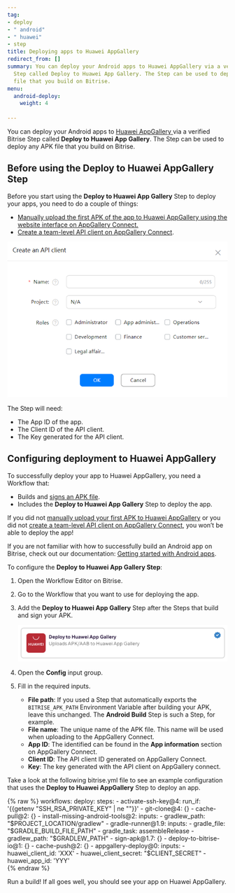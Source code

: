 ```yaml
---
tag:
- deploy
- " android"
- " huawei"
- step
title: Deploying apps to Huawei AppGallery
redirect_from: []
summary: You can deploy your Android apps to Huawei AppGallery via a verified Bitrise
  Step called Deploy to Huawei App Gallery. The Step can be used to deploy any APK
  file that you build on Bitrise.
menu:
  android-deploy:
    weight: 4

---
```

You can deploy your Android apps to [Huawei AppGallery ](https://appgallery.huawei.com/)via a verified Bitrise Step called **Deploy to Huawei App Gallery**. The Step can be used to deploy any APK file that you build on Bitrise.

## Before using the Deploy to Huawei AppGallery Step

Before you start using the **Deploy to Huawei App Gallery** Step to deploy your apps, you need to do a couple of things:

* [Manually upload the first APK of the app to Huawei AppGallery using the website interface on AppGallery Connect.](https://developer.huawei.com/consumer/en/doc/distribution/app/agc-create_app)
* [Create a team-level API client on AppGallery Connect](https://developer.huawei.com/consumer/en/doc/distribution/app/appgallerykit-createapiclient).

![](/img/huawei_api.png)

The Step will need:

* The App ID of the app.
* The Client ID of the API client.
* The Key generated for the API client.

## Configuring deployment to Huawei AppGallery

To successfully deploy your app to Huawei AppGallery, you need a Workflow that:

* Builds and [signs an APK file](/code-signing/android-code-signing/android-code-signing-using-bitrise-sign-apk-step/).
* Includes the **Deploy to Huawei App Gallery** Step to deploy the app.

If you did not [manually upload your first APK to Huawei AppGallery](https://developer.huawei.com/consumer/en/doc/distribution/app/agc-create_app) or you did not [create a team-level API client on AppGallery Connect](https://developer.huawei.com/consumer/en/doc/distribution/app/appgallerykit-createapiclient), you won’t be able to deploy the app!

If you are not familiar with how to successfully build an Android app on Bitrise, check out our documentation: [Getting started with Android apps](/getting-started/getting-started-with-android-apps/).

To configure the **Deploy to Huawei App Gallery Step**:

1. Open the Workflow Editor on Bitrise.
2. Go to the Workflow that you want to use for deploying the app.
3. Add the **Deploy to Huawei App Gallery** Step after the Steps that build and sign your APK.

   ![](/img/huawei_step.png)
4. Open the **Config** input group.
5. Fill in the required inputs.
   * **File path**: If you used a Step that automatically exports the `BITRISE_APK_PATH` Environment Variable after building your APK, leave this unchanged. The **Android Build** Step is such a Step, for example.
   * **File name**: The unique name of the APK file. This name will be used when uploading to the AppGallery Connect.
   * **App ID**: The identified can be found in the **App information** section on AppGallery Connect.
   * **Client ID**: The API client ID generated on AppGallery Connect.
   * **Key**: The key generated with the API client on AppGallery connect.

Take a look at the following bitrise.yml file to see an example configuration that uses the **Deploy to Huawei AppGallery** Step to deploy an app.

{% raw %}
    workflows:
      deploy:
        steps:
        - activate-ssh-key@4:
            run_if: '{{getenv "SSH_RSA_PRIVATE_KEY" | ne ""}}'
        - git-clone@4: {}
        - cache-pull@2: {}
        - install-missing-android-tools@2:
            inputs:
            - gradlew_path: "$PROJECT_LOCATION/gradlew"
        - gradle-runner@1.9:
            inputs:
            - gradle_file: "$GRADLE_BUILD_FILE_PATH"
            - gradle_task: assembleRelease
            - gradlew_path: "$GRADLEW_PATH"
        - sign-apk@1.7: {}
        - deploy-to-bitrise-io@1: {}
        - cache-push@2: {}
        - appgallery-deploy@0:
            inputs:
            - huawei_client_id: 'XXX'
            - huawei_client_secret: "$CLIENT_SECRET"
            - huawei_app_id: 'YYY'  
{% endraw %}

Run a build! If all goes well, you should see your app on Huawei AppGallery.
